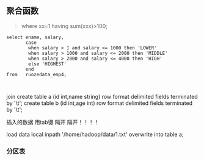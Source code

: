 ##  聚合函数
> where  xx=1  having  sum(xxx)>100;
```
select ename, salary, 
       case
        when salary > 1 and salary <= 1000 then 'LOWER'
        when salary > 1000 and salary <= 2000 then 'MIDDLE'
        when salary > 2000 and salary <= 4000 then 'HIGH'
        else 'HIGHEST'
       end
from   ruozedata_emp4;



```


join
create table  a (id  int,name string)
row  format  delimited fields  terminated by '\t';
create table  b (id  int,age int)
row  format  delimited fields  terminated by '\t';


插入的数据 用tab键  隔开  隔开！！！！

load data local inpath '/home/hadoop/data/1.txt' overwrite into table a;



### 分区表
